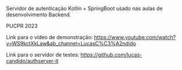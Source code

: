 Servidor de autenticação Kotlin + SpringBoot usado nas aulas de desenvolvimento Backend.

PUCPR 2023

Link para o vídeo de demonstração: https://www.youtube.com/watch?v=WS9kctXkLaw&ab_channel=LucasC%C3%A2ndido

Link para o servidor de testes: https://github.com/lucas-candido/authserver-it